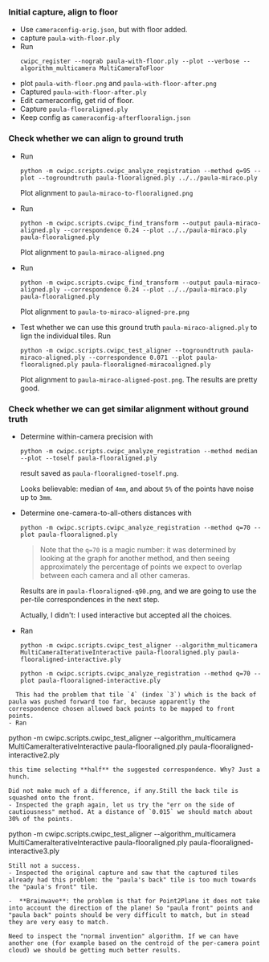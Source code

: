 ### Initial capture, align to floor

- Use `cameraconfig-orig.json`, but with floor added.
- capture `paula-with-floor.ply`
- Run 
  ```
  cwipc_register --nograb paula-with-floor.ply --plot --verbose --algorithm_multicamera MultiCameraToFloor
  ```
- plot `paula-with-floor.png` and `paula-with-floor-after.png`
- Captured `paula-with-floor-after.ply`
- Edit cameraconfig, get rid of floor.
- Capture `paula-flooraligned.ply`
- Keep config as `cameraconfig-afterflooralign.json`

### Check whether we can align to ground truth

- Run
  ```
  python -m cwipc.scripts.cwipc_analyze_registration --method q=95 --plot --togroundtruth paula-flooraligned.ply ../../paula-miraco.ply
  ```
  Plot alignment to `paula-miraco-to-flooraligned.png`
- Run 
  ```
  python -m cwipc.scripts.cwipc_find_transform --output paula-miraco-aligned.ply --correspondence 0.24 --plot ../../paula-miraco.ply paula-flooraligned.ply
  ```
  Plot alignment to `paula-miraco-aligned.png`
  
- Run
  ```
  python -m cwipc.scripts.cwipc_find_transform --output paula-miraco-aligned.ply --correspondence 0.24 --plot ../../paula-miraco.ply paula-flooraligned.ply
  ```
  Plot alignment to `paula-to-miraco-aligned-pre.png`
- Test whether we can use this ground truth `paula-miraco-aligned.ply` to lign the individual tiles. Run
  ```
  python -m cwipc.scripts.cwipc_test_aligner --togroundtruth paula-miraco-aligned.ply --correspondence 0.071 --plot paula-flooraligned.ply paula-flooraligned-miracoaligned.ply
  ```
  Plot alignment to `paula-miraco-aligned-post.png`.
  The results are pretty good.

### Check whether we can get similar alignment without ground truth

- Determine within-camera precision with
  ```
  python -m cwipc.scripts.cwipc_analyze_registration --method median --plot --toself paula-flooraligned.ply
  ```
  result saved as `paula-flooraligned-toself.png`.
  
  Looks believable: median of `4mm`, and about `5%` of the points have noise up to `3mm`.
- Determine one-camera-to-all-others distances with
  ```
  python -m cwipc.scripts.cwipc_analyze_registration --method q=70 --plot paula-flooraligned.ply
  ```
  > Note that the `q=70` is a magic number: it was determined by looking at the graph for another method, and then seeing approximately the percentage of points we expect to overlap between each camera and all other cameras.
  
  Results are in `paula-flooraligned-q90.png`, and we are going to use the per-tile correspondences in the next step.
  
  Actually, I didn't: I used interactive but accepted all the choices.
  
- Ran
  ```
  python -m cwipc.scripts.cwipc_test_aligner --algorithm_multicamera MultiCameraIterativeInteractive paula-flooraligned.ply paula-flooraligned-interactive.ply
  ```
  ```
  python -m cwipc.scripts.cwipc_analyze_registration --method q=70 --plot paula-flooraligned-interactive.ply
```
  This had the problem that tile `4` (index `3`) which is the back of paula was pushed forward too far, because apparently the correspondence chosen allowed back points to be mapped to front points.
- Ran
  ```
  python -m cwipc.scripts.cwipc_test_aligner --algorithm_multicamera MultiCameraIterativeInteractive paula-flooraligned.ply paula-flooraligned-interactive2.ply
  ```
  this time selecting **half** the suggested correspondence. Why? Just a hunch.
  
  Did not make much of a difference, if any.Still the back tile is squashed onto the front.
- Inspected the graph again, let us try the "err on the side of cautiousness" method. At a distance of `0.015` we should match about 30% of the points.
  ```
  python -m cwipc.scripts.cwipc_test_aligner --algorithm_multicamera MultiCameraIterativeInteractive paula-flooraligned.ply paula-flooraligned-interactive3.ply
  ```
  Still not a success.
- Inspected the original capture and saw that the captured tiles already had this problem: the "paula's back" tile is too much towards the "paula's front" tile.

-  **Brainwave**: the problem is that for Point2Plane it does not take into account the direction of the plane! So "paula front" points and "paula back" points should be very difficult to match, but in stead they are very easy to match.

  Need to inspect the "normal invention" algorithm. If we can have another one (for example based on the centroid of the per-camera point cloud) we should be getting much better results.